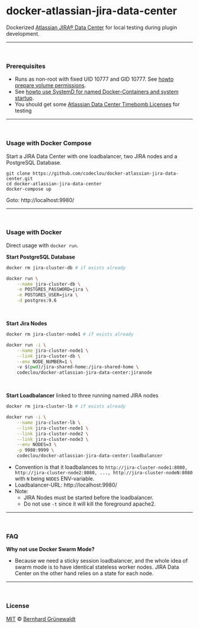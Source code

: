 # docker-atlassian-jira-data-center

Dockerized [Atlassian JIRA® Data Center](https://de.atlassian.com/enterprise/data-center) for local testing during plugin development.

-----

&nbsp;

### Prerequisites


 * Runs as non-root with fixed UID 10777 and GID 10777. See [howto prepare volume permissions](https://github.com/codeclou/doc/blob/master/docker/README.md).
 * See [howto use SystemD for named Docker-Containers and system startup](https://github.com/codeclou/doc/blob/master/docker/README.md).
 * You should get some [Atlassian Data Center Timebomb Licenses](https://developer.atlassian.com/market/add-on-licensing-for-developers/timebomb-licenses-for-testing) for testing

-----

&nbsp;

### Usage with Docker Compose

Start a JIRA Data Center with one loadbalancer, two JIRA nodes and a PostgreSQL Database.

```
git clone https://github.com/codeclou/docker-atlassian-jira-data-center.git
cd docker-atlassian-jira-data-center
docker-compose up
```

Goto: http://localhost:9980/

-----

&nbsp;

### Usage with Docker

Direct usage with `docker run`.

**Start PostgreSQL Database**

```bash
docker rm jira-cluster-db # if exists already

docker run \
    --name jira-cluster-db \
    -e POSTGRES_PASSWORD=jira \
    -e POSTGRES_USER=jira \
    -d postgres:9.6
```


&nbsp;

**Start Jira Nodes**

```bash
docker rm jira-cluster-node1 # if exists already

docker run -i \
    --name jira-cluster-node1 \
    --link jira-cluster-db \
    --env NODE_NUMBER=1 \ 
    -v $(pwd)/jira-shared-home:/jira-shared-home \
    codeclou/docker-atlassian-jira-data-center:jiranode
```

&nbsp;

**Start Loadbalancer** linked to three running named JIRA nodes

```bash
docker rm jira-cluster-lb # if exists already

docker run -i \
    --name jira-cluster-lb \
    --link jira-cluster-node1 \
    --link jira-cluster-node2 \
    --link jira-cluster-node3 \
    --env NODES=3 \
    -p 9980:9999 \ 
    codeclou/docker-atlassian-jira-data-center:loadbalancer
```

 
 * Convention is that it loadbalances to `http://jira-cluster-node1:8080, http://jira-cluster-node2:8080, ..., http://jira-cluster-nodeN:8080` with `N` being `NODES` ENV-variable.
 * Loadbalancer-URL: http://localhost:9980/
 * Note:
   * JIRA Nodes must be started before the loadbalancer.
   * Do not use `-t` since it will kill the foreground apache2.




-----

&nbsp;

### FAQ

**Why not use Docker Swarm Mode?**

 * Because we need a sticky session loadbalancer, and the whole idea of swarm mode is to have identical 
stateless worker nodes. JIRA Data Center on the other hand relies on a state for each node.


-----

&nbsp;

### License

[MIT](./LICENSE) © [Bernhard Grünewaldt](https://github.com/clouless)
  